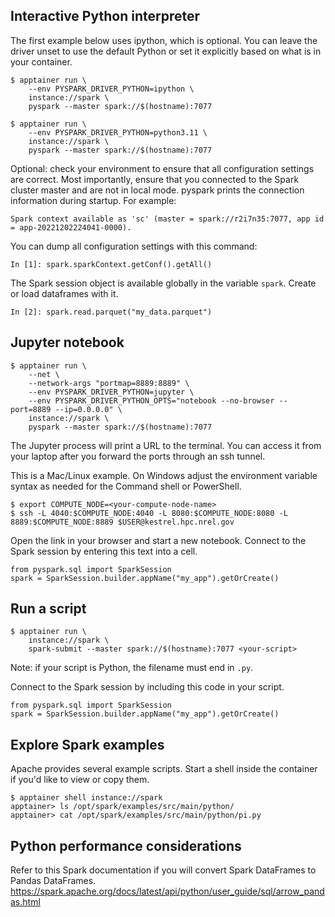## Interactive Python interpreter
The first example below uses ipython, which is optional.
You can leave the driver unset to use the default Python or set it explicitly based on what is in
your container.
```
$ apptainer run \
	--env PYSPARK_DRIVER_PYTHON=ipython \
	instance://spark \
	pyspark --master spark://$(hostname):7077
```
```
$ apptainer run \
	--env PYSPARK_DRIVER_PYTHON=python3.11 \
	instance://spark \
	pyspark --master spark://$(hostname):7077
```

Optional: check your environment to ensure that all configuration settings are correct.
Most importantly, ensure that you connected to the Spark cluster master and are not in local mode.
pyspark prints the connection information during startup. For example:
```
Spark context available as 'sc' (master = spark://r2i7n35:7077, app id = app-20221202224041-0000).
```
You can dump all configuration settings with this command:
```
In [1]: spark.sparkContext.getConf().getAll()
```

The Spark session object is available globally in the variable `spark`. Create or load dataframes
with it.
```
In [2]: spark.read.parquet("my_data.parquet")
```


## Jupyter notebook
```
$ apptainer run \
	--net \
	--network-args "portmap=8889:8889" \
	--env PYSPARK_DRIVER_PYTHON=jupyter \
	--env PYSPARK_DRIVER_PYTHON_OPTS="notebook --no-browser --port=8889 --ip=0.0.0.0" \
	instance://spark \
	pyspark --master spark://$(hostname):7077
```
The Jupyter process will print a URL to the terminal. You can access it from your laptop after you
forward the ports through an ssh tunnel.

This is a Mac/Linux example. On Windows adjust the environment variable syntax as needed for the Command shell
or PowerShell.
```
$ export COMPUTE_NODE=<your-compute-node-name>
$ ssh -L 4040:$COMPUTE_NODE:4040 -L 8080:$COMPUTE_NODE:8080 -L 8889:$COMPUTE_NODE:8889 $USER@kestrel.hpc.nrel.gov
```
Open the link in your browser and start a new notebook.
Connect to the Spark session by entering this text into a cell.
```
from pyspark.sql import SparkSession
spark = SparkSession.builder.appName("my_app").getOrCreate()
```

## Run a script
```
$ apptainer run \
	instance://spark \
	spark-submit --master spark://$(hostname):7077 <your-script>
```
Note: if your script is Python, the filename must end in `.py`.

Connect to the Spark session by including this code in your script.
```
from pyspark.sql import SparkSession
spark = SparkSession.builder.appName("my_app").getOrCreate()
```

## Explore Spark examples
Apache provides several example scripts. Start a shell inside the container if you'd like to view
or copy them.
```
$ apptainer shell instance://spark
apptainer> ls /opt/spark/examples/src/main/python/
apptainer> cat /opt/spark/examples/src/main/python/pi.py
```

## Python performance considerations
Refer to this Spark documentation if you will convert Spark DataFrames to Pandas DataFrames.
https://spark.apache.org/docs/latest/api/python/user_guide/sql/arrow_pandas.html
